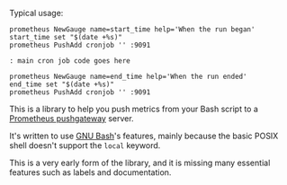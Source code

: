 Typical usage:

    prometheus NewGauge name=start_time help='When the run began'
    start_time set "$(date +%s)"
    prometheus PushAdd cronjob '' :9091

    : main cron job code goes here

    prometheus NewGauge name=end_time help='When the run ended'
    end_time set "$(date +%s)"
    prometheus PushAdd cronjob '' :9091

This is a library to help you push metrics from your Bash script  to a
[Prometheus pushgateway](https://github.com/prometheus/pushgateway) 
server.

It's written to use [GNU Bash](http://www.gnu.org/software/bash/)'s features,
mainly because the basic POSIX shell doesn't support the `local` keyword.

This is a very early form of the library, and it is missing many essential
features such as labels and documentation.
